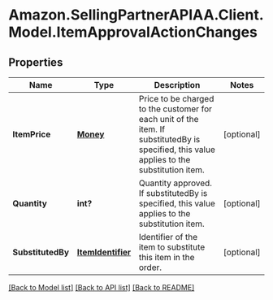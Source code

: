 # Amazon.SellingPartnerAPIAA.Client.Model.ItemApprovalActionChanges
## Properties

Name | Type | Description | Notes
------------ | ------------- | ------------- | -------------
**ItemPrice** | [**Money**](Money.md) | Price to be charged to the customer for each unit of the item. If substitutedBy is specified, this value applies to the substitution item. | [optional] 
**Quantity** | **int?** | Quantity approved. If substitutedBy is specified, this value applies to the substitution item. | [optional] 
**SubstitutedBy** | [**ItemIdentifier**](ItemIdentifier.md) | Identifier of the item to substitute this item in the order. | [optional] 

[[Back to Model list]](../README.md#documentation-for-models) [[Back to API list]](../README.md#documentation-for-api-endpoints) [[Back to README]](../README.md)

